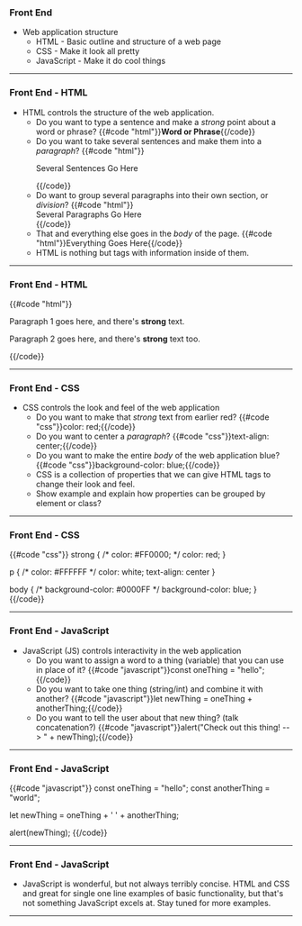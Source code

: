 ### Front End
* Web application structure
  * HTML - Basic outline and structure of a web page
  * CSS - Make it look all pretty
  * JavaScript - Make it do cool things

---

### Front End - HTML
* HTML controls the structure of the web application.
  * Do you want to type a sentence and make a _strong_ point about a word or phrase?
	{{#code "html"}}<strong>Word or Phrase</strong>{{/code}}
  * Do you want to take several sentences and make them into a _paragraph_?
	{{#code "html"}}<p>Several Sentences Go Here</p>{{/code}}
  * Do want to group several paragraphs into their own section, or _division_?
	{{#code "html"}}<div>Several Paragraphs Go Here</div>{{/code}}
  * That and everything else goes in the _body_ of the page.
	{{#code "html"}}<body>Everything Goes Here</body>{{/code}}
  * HTML is nothing but tags with information inside of them.

---

### Front End - HTML

{{#code "html"}}
<html>
	<head>
		<title>Example Web Page</title>
	</head>
	<body>
		<div>
			<p>Paragraph 1 goes here, and there's <strong>strong</strong> text.</p>
			<p>Paragraph 2 goes here, and there's <strong>strong</strong> text too.</p>
		</div>
	</body>
</html>
{{/code}}


---

### Front End - CSS
* CSS controls the look and feel of the web application
	* Do you want to make that _strong_ text from earlier red?
	{{#code "css"}}color: red;{{/code}}
	* Do you want to center a _paragraph_?
	{{#code "css"}}text-align: center;{{/code}}
	* Do you want to make the entire _body_ of the web application blue?
	{{#code "css"}}background-color: blue;{{/code}}
	* CSS is a collection of properties that we can give HTML tags to change their look and feel.
	* Show example and explain how properties can be grouped by element or class?

---

### Front End - CSS

{{#code "css"}}
strong {
	/* color: #FF0000; */
	color: red;
}

p {
	/* color: #FFFFFF */
	color: white;
	text-align: center
}

body {
	/* background-color: #0000FF */
	background-color: blue;
}
{{/code}}


---

### Front End - JavaScript
* JavaScript (JS) controls interactivity in the web application
	* Do you want to assign a word to a thing (variable) that you can use in place of it?
	{{#code "javascript"}}const oneThing = "hello";{{/code}}
	* Do you want to take one thing (string/int) and combine it with another?
	{{#code "javascript"}}let newThing = oneThing + anotherThing;{{/code}}
	* Do you want to tell the user about that new thing? (talk concatenation?)
	{{#code "javascript"}}alert("Check out this thing! --> " + newThing);{{/code}}

---

### Front End - JavaScript

{{#code "javascript"}}
const oneThing = "hello";
const anotherThing = "world";

let newThing = oneThing + ' ' + anotherThing;

alert(newThing);
{{/code}}

---

### Front End - JavaScript

* JavaScript is wonderful, but not always terribly concise.  HTML and CSS and great for single one line examples of basic functionality, but that's not something JavaScript excels at.  Stay tuned for more examples.

---

